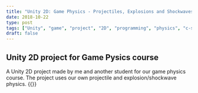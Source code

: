 ```yaml
---
title: "Unity 2D: Game Physics - Projectiles, Explosions and Shockwaves"
date: 2018-10-22
type: post
tags: ["Unity", "game", "project", "2D", "programming", "physics", "c-sharp"]
draft: false
---
```


## Unity 2D project for Game Pysics course
A Unity 2D project made by me and another student for our game physics course. The project uses our own projectile and explosion/shockwave physics. 
{{<explosionunityshortcode>}}